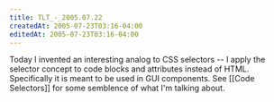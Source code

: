 ```yaml
---
title: TLT_-_2005.07.22
createdAt: 2005-07-23T03:16-04:00
editedAt: 2005-07-23T03:16-04:00
---
```


Today I invented an interesting analog to CSS selectors -- I apply the selector concept to code blocks and attributes instead of HTML. Specifically it is meant to be used in GUI components. See [[Code Selectors]] for some semblence of what I'm talking about.

